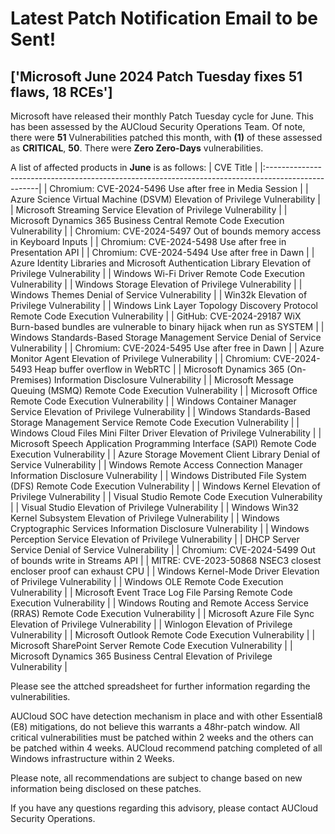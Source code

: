 
# Latest Patch Notification Email to be Sent!

## ['Microsoft June 2024 Patch Tuesday fixes 51 flaws, 18 RCEs']

Microsoft have released their monthly Patch Tuesday cycle for June. This has been assessed by the AUCloud Security Operations Team.
Of note, there were **51** Vulnerabilities patched this month, with **(1)** of these assessed as **CRITICAL**, **50**. There were **Zero Zero-Days** vulnerabilities.

A list of affected products in **June** is as follows:
| CVE Title                                                                                          |
|:---------------------------------------------------------------------------------------------------|
| Chromium: CVE-2024-5496 Use after free in Media Session                                            |
| Azure Science Virtual Machine (DSVM) Elevation of Privilege Vulnerability                          |
| Microsoft Streaming Service Elevation of Privilege Vulnerability                                   |
| Microsoft Dynamics 365 Business Central Remote Code Execution Vulnerability                        |
| Chromium: CVE-2024-5497 Out of bounds memory access in Keyboard Inputs                             |
| Chromium: CVE-2024-5498 Use after free in Presentation API                                         |
| Chromium: CVE-2024-5494 Use after free in Dawn                                                     |
| Azure Identity Libraries and Microsoft Authentication Library Elevation of Privilege Vulnerability |
| Windows Wi-Fi Driver Remote Code Execution Vulnerability                                           |
| Windows Storage Elevation of Privilege Vulnerability                                               |
| Windows Themes Denial of Service Vulnerability                                                     |
| Win32k Elevation of Privilege Vulnerability                                                        |
| Windows Link Layer Topology Discovery Protocol Remote Code Execution Vulnerability                 |
| GitHub: CVE-2024-29187 WiX Burn-based bundles are vulnerable to binary hijack when run as SYSTEM   |
| Windows Standards-Based Storage Management Service Denial of Service Vulnerability                 |
| Chromium: CVE-2024-5495 Use after free in Dawn                                                     |
| Azure Monitor Agent Elevation of Privilege Vulnerability                                           |
| Chromium: CVE-2024-5493 Heap buffer overflow in WebRTC                                             |
| Microsoft Dynamics 365 (On-Premises) Information Disclosure Vulnerability                          |
| Microsoft Message Queuing (MSMQ) Remote Code Execution Vulnerability                               |
| Microsoft Office Remote Code Execution Vulnerability                                               |
| Windows Container Manager Service Elevation of Privilege Vulnerability                             |
| Windows Standards-Based Storage Management Service Remote Code Execution Vulnerability             |
| Windows Cloud Files Mini Filter Driver Elevation of Privilege Vulnerability                        |
| Microsoft Speech Application Programming Interface (SAPI) Remote Code Execution Vulnerability      |
| Azure Storage Movement Client Library Denial of Service Vulnerability                              |
| Windows Remote Access Connection Manager Information Disclosure Vulnerability                      |
| Windows Distributed File System (DFS) Remote Code Execution Vulnerability                          |
| Windows Kernel Elevation of Privilege Vulnerability                                                |
| Visual Studio Remote Code Execution Vulnerability                                                  |
| Visual Studio Elevation of Privilege Vulnerability                                                 |
| Windows Win32 Kernel Subsystem Elevation of Privilege Vulnerability                                |
| Windows Cryptographic Services Information Disclosure Vulnerability                                |
| Windows Perception Service Elevation of Privilege Vulnerability                                    |
| DHCP Server Service Denial of Service Vulnerability                                                |
| Chromium: CVE-2024-5499 Out of bounds write in Streams API                                         |
| MITRE: CVE-2023-50868 NSEC3 closest encloser proof can exhaust CPU                                 |
| Windows Kernel-Mode Driver Elevation of Privilege Vulnerability                                    |
| Windows OLE Remote Code Execution Vulnerability                                                    |
| Microsoft Event Trace Log File Parsing Remote Code Execution Vulnerability                         |
| Windows Routing and Remote Access Service (RRAS) Remote Code Execution Vulnerability               |
| Microsoft Azure File Sync Elevation of Privilege Vulnerability                                     |
| Winlogon Elevation of Privilege Vulnerability                                                      |
| Microsoft Outlook Remote Code Execution Vulnerability                                              |
| Microsoft SharePoint Server Remote Code Execution Vulnerability                                    |
| Microsoft Dynamics 365 Business Central Elevation of Privilege Vulnerability                       |

Please see the attched spreadsheet for further information regarding the vulnerabilities.

AUCloud SOC have detection mechanism in place and with other Essential8 (E8) mitigations, do not believe this warrants a 48hr-patch window. All critical vulnerabilities must be patched within 2 weeks and the others can be patched within 4 weeks. AUCloud recommend patching completed of all Windows infrastructure within 2 Weeks.

Please note, all recommendations are subject to change based on new information being disclosed on these patches.

If you have any questions regarding this advisory, please contact AUCloud Security Operations.

    